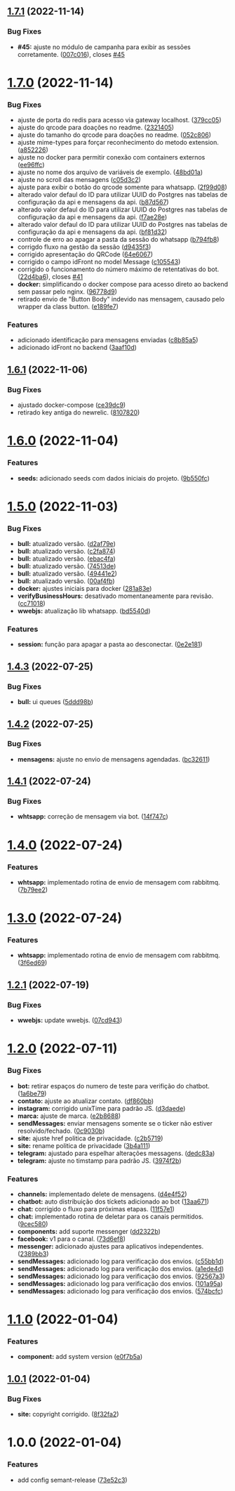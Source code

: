 ## [1.7.1](https://github.com/ldurans/izing.io/compare/v1.7.0...v1.7.1) (2022-11-14)


### Bug Fixes

* **#45:** ajuste no módulo de campanha para exibir as sessões corretamente. ([007c016](https://github.com/ldurans/izing.io/commit/007c016a616b38be768f4049ac84fb508b2f3153)), closes [#45](https://github.com/ldurans/izing.io/issues/45)

# [1.7.0](https://github.com/ldurans/izing.io/compare/v1.6.1...v1.7.0) (2022-11-14)


### Bug Fixes

* ajuste de porta do redis para acesso via gateway localhost. ([379cc05](https://github.com/ldurans/izing.io/commit/379cc050a7076722025a9c4460b7be7d0c1df66b))
* ajuste do qrcode para doações no readme. ([2321405](https://github.com/ldurans/izing.io/commit/2321405a2bc9aa759ad66ce4174e1944de41d930))
* ajuste do tamanho do qrcode para doações no readme. ([052c806](https://github.com/ldurans/izing.io/commit/052c8064ad934e7a0afd3f6d9feea24f6ac5d30b))
* ajuste mime-types para forçar reconhecimento do metodo extension. ([a852226](https://github.com/ldurans/izing.io/commit/a852226c4c46ec28e50e517c56c9671de5eca1a0))
* ajuste no docker para permitir conexão com containers externos ([ee96ffc](https://github.com/ldurans/izing.io/commit/ee96ffca54217011c74c8d5aa2b2db59a3518b9f))
* ajuste no nome dos arquivo de variáveis de exemplo. ([48bd01a](https://github.com/ldurans/izing.io/commit/48bd01a6ef9840bc616b046cf9f6594ab2fd957a))
* ajuste no scroll das mensagens ([c05d3c2](https://github.com/ldurans/izing.io/commit/c05d3c28f7db89ce4936c7dc40042378d56b7951))
* ajuste para exibir o botão do qrcode somente para whatsapp. ([2f99d08](https://github.com/ldurans/izing.io/commit/2f99d08681b5c341c376a33017696909c9c438c8))
* alterado valor defaul do ID para utilizar UUID do Postgres nas tabelas de configuração da api e mensagens da api. ([b87d567](https://github.com/ldurans/izing.io/commit/b87d567a3fac08eafc792f4bbb792de1cad96f01))
* alterado valor defaul do ID para utilizar UUID do Postgres nas tabelas de configuração da api e mensagens da api. ([f7ae28e](https://github.com/ldurans/izing.io/commit/f7ae28ea70935a2e4c7e0b76ec6716b055b70856))
* alterado valor defaul do ID para utilizar UUID do Postgres nas tabelas de configuração da api e mensagens da api. ([bf81d32](https://github.com/ldurans/izing.io/commit/bf81d3258c1065609e2a462323006f009fb14f27))
* controle de erro ao apagar a pasta da sessão do whatsapp ([b794fb8](https://github.com/ldurans/izing.io/commit/b794fb8dc99602009cb21ece1ddd9e055cbea418))
* corrigdo fluxo na gestão da sessão ([d9435f3](https://github.com/ldurans/izing.io/commit/d9435f3e6695060720cc6392a99b7a6ea77784bb))
* corrigido apresentação do QRCode ([64e6067](https://github.com/ldurans/izing.io/commit/64e6067d9d06240d4369001944b6befa29b4bfa9))
* corrigido o campo idFront no model Message ([c105543](https://github.com/ldurans/izing.io/commit/c105543dd84f59164a077f177c7b0d051cde20e0))
* corrigido o funcionamento do número máximo de retentativas do bot. ([22d4ba6](https://github.com/ldurans/izing.io/commit/22d4ba65302df50990cfde17dff19f29bd698316)), closes [#41](https://github.com/ldurans/izing.io/issues/41)
* **docker:** simplificando o docker compose para acesso direto ao backend sem passar pelo nginx. ([96778d9](https://github.com/ldurans/izing.io/commit/96778d94ce439bfd1fcaf8a6b065b61ae1a1ce24))
* retirado envio de "Button Body" indevido nas mensagem, causado pelo wrapper da class button. ([e189fe7](https://github.com/ldurans/izing.io/commit/e189fe73aac596ab34fa2fa3dfe9bdeb270b9010))


### Features

* adicionado identificação para mensagens enviadas ([c8b85a5](https://github.com/ldurans/izing.io/commit/c8b85a5e4c473e1a8c423c99a0b9104f5467a93c))
* adicionado idFront no backend ([3aaf10d](https://github.com/ldurans/izing.io/commit/3aaf10dafca41220a61d80b4b2cf930eeba94d44))

## [1.6.1](https://github.com/ldurans/izing.io/compare/v1.6.0...v1.6.1) (2022-11-06)


### Bug Fixes

* ajustado docker-compose ([ce39dc9](https://github.com/ldurans/izing.io/commit/ce39dc9f914b5ba6c99e294090b0e30bede0cb3d))
* retirado key antiga do newrelic. ([8107820](https://github.com/ldurans/izing.io/commit/810782088ba74d6a6fba10b85db9b67659d69568))

# [1.6.0](https://github.com/ldurans/izing.io/compare/v1.5.0...v1.6.0) (2022-11-04)


### Features

* **seeds:** adicionado seeds com dados iniciais do projeto. ([9b550fc](https://github.com/ldurans/izing.io/commit/9b550fc53bff0a98b85a148d616aacf8dc79e046))

# [1.5.0](https://github.com/ldurans/izing.io/compare/v1.4.3...v1.5.0) (2022-11-03)


### Bug Fixes

* **bull:** atualizado versão. ([d2af79e](https://github.com/ldurans/izing.io/commit/d2af79ed4767a8697e084a91fe7c2b565b3f1cc6))
* **bull:** atualizado versão. ([c2fa874](https://github.com/ldurans/izing.io/commit/c2fa874c1f3822aff982a382f867f472eec13069))
* **bull:** atualizado versão. ([ebac4fa](https://github.com/ldurans/izing.io/commit/ebac4fa9d6f3a13197b2c586ab69a7c6ed372909))
* **bull:** atualizado versão. ([74513de](https://github.com/ldurans/izing.io/commit/74513de6d389b8d048194d495d976daaef958902))
* **bull:** atualizado versão. ([49441e2](https://github.com/ldurans/izing.io/commit/49441e28099b97b65afcf1ef4228610156399c51))
* **bull:** atualizado versão. ([00af4fb](https://github.com/ldurans/izing.io/commit/00af4fb7a278f8f705293009d6fedc41738e0f5f))
* **docker:** ajustes iniciais para docker ([281a83e](https://github.com/ldurans/izing.io/commit/281a83ed2ed0bc90c03c1782e7f5cad3df69b80a))
* **verifyBusinessHours:** desativado momentaneamente para revisão. ([cc71018](https://github.com/ldurans/izing.io/commit/cc71018461bc5bd7592c5f9aebd0c03cd03503a1))
* **wwebjs:** atualização lib whatsapp. ([bd5540d](https://github.com/ldurans/izing.io/commit/bd5540dbab801bad465fd1f8559bc2affdba4fa6))


### Features

* **session:** função para apagar a pasta ao desconectar. ([0e2e181](https://github.com/ldurans/izing.io/commit/0e2e1816bb8ae246fc30a872c8d0e8b1eaff6532))

## [1.4.3](https://github.com/ldurans/izing.io/compare/v1.4.2...v1.4.3) (2022-07-25)


### Bug Fixes

* **bull:** ui queues ([5ddd98b](https://github.com/ldurans/izing.io/commit/5ddd98b028e328822789abb5a01ef1b5982a319a))

## [1.4.2](https://github.com/ldurans/izing.io/compare/v1.4.1...v1.4.2) (2022-07-25)


### Bug Fixes

* **mensagens:** ajuste no envio de mensagens agendadas. ([bc32611](https://github.com/ldurans/izing.io/commit/bc326117da014264f5e241600b8d437b088cd100))

## [1.4.1](https://github.com/ldurans/izing.io/compare/v1.4.0...v1.4.1) (2022-07-24)


### Bug Fixes

* **whtsapp:** correção de mensagem via bot. ([14f747c](https://github.com/ldurans/izing.io/commit/14f747c20f7a6bb4fce78552c345dbea4a239dd3))

# [1.4.0](https://github.com/ldurans/izing.io/compare/v1.3.0...v1.4.0) (2022-07-24)


### Features

* **whtsapp:** implementado rotina de envio de mensagem com rabbitmq. ([7b79ee2](https://github.com/ldurans/izing.io/commit/7b79ee20467ee07fe5bd7b77ecaf5bf18396361a))

# [1.3.0](https://github.com/ldurans/izing.io/compare/v1.2.1...v1.3.0) (2022-07-24)


### Features

* **whtsapp:** implementado rotina de envio de mensagem com rabbitmq. ([3f6ed69](https://github.com/ldurans/izing.io/commit/3f6ed69981f800bbf8e3a418ab092ef99a4ca22f))

## [1.2.1](https://github.com/ldurans/izing.io/compare/v1.2.0...v1.2.1) (2022-07-19)


### Bug Fixes

* **wwebjs:** update wwebjs. ([07cd943](https://github.com/ldurans/izing.io/commit/07cd943efbede169354ba8e795ba74dab44b5abf))

# [1.2.0](https://github.com/ldurans/izing.io/compare/v1.1.0...v1.2.0) (2022-07-11)


### Bug Fixes

* **bot:** retirar espaços do numero de teste para verifição do chatbot. ([1a6be79](https://github.com/ldurans/izing.io/commit/1a6be798cdc457375590c1a2459334fc5615b5ac))
* **contato:** ajuste ao atualizar contato. ([df860bb](https://github.com/ldurans/izing.io/commit/df860bb04e08c3b0e80d1f87eeafafbcc1adca56))
* **instagram:** corrigido unixTime para padrão JS. ([d3daede](https://github.com/ldurans/izing.io/commit/d3daedec35487829be0eadad7e71689174a85e19))
* **marca:** ajuste de marca. ([e2b8688](https://github.com/ldurans/izing.io/commit/e2b86882d6ce9734cad339d63dcd40c881518d6a))
* **sendMessages:** enviar mensagens somente se o ticker não estiver resolvido/fechado. ([0c9030b](https://github.com/ldurans/izing.io/commit/0c9030bd6f2dae0041758821ac020f224be42a10))
* **site:** ajuste href politica de privacidade. ([c2b5719](https://github.com/ldurans/izing.io/commit/c2b571991c670e6aab5828cd2cd8d4e3f2d75c50))
* **site:** rename politica de privacidade ([3b4a111](https://github.com/ldurans/izing.io/commit/3b4a111fc067ecdc1090cc1c72e2e9706bfbc70a))
* **telegram:** ajustado para espelhar alterações messagens. ([dedc83a](https://github.com/ldurans/izing.io/commit/dedc83a9a3195e232e6906a205368b69620ea857))
* **telegram:** ajuste no timstamp para padrão JS. ([3974f2b](https://github.com/ldurans/izing.io/commit/3974f2b3e01dbdbadf6f478dffba9adbcce6f6d6))


### Features

* **channels:** implementado delete de mensagens. ([d4e4f52](https://github.com/ldurans/izing.io/commit/d4e4f52f00306f0f89a3c3394e82c6bb8e55970d))
* **chatbot:** auto distribuição dos tíckets adicionado ao bot ([13aa671](https://github.com/ldurans/izing.io/commit/13aa6714d599bc965848bf06e8d1bbaf7cf17696))
* **chat:** corrigido o fluxo para próximas etapas. ([11f57e1](https://github.com/ldurans/izing.io/commit/11f57e1457affd08030eb5bcd164adf4ddbd7ec0))
* **chat:** implementado rotina de deletar para os canais permitidos. ([9cec580](https://github.com/ldurans/izing.io/commit/9cec5809bcffb8ecb8674972f539ed220640a46d))
* **components:** add suporte messenger ([dd2322b](https://github.com/ldurans/izing.io/commit/dd2322b19e858ad224a8216fcd20afe34744f06c))
* **facebook:** v1 para o canal. ([73d6ef8](https://github.com/ldurans/izing.io/commit/73d6ef88df9408c66fb4358e19133470afa95581))
* **messenger:** adicionado ajustes para aplicativos independentes. ([2389bb3](https://github.com/ldurans/izing.io/commit/2389bb3c9136d1ab75fbf73531be94043c14adb2))
* **sendMessages:** adicionado log para verificação dos envios. ([c55bb1d](https://github.com/ldurans/izing.io/commit/c55bb1d70c9b091f1b3a548bc1cfd425f23c6352))
* **sendMessages:** adicionado log para verificação dos envios. ([a1ede4d](https://github.com/ldurans/izing.io/commit/a1ede4da01020c0e884bf8139fd490004766a397))
* **sendMessages:** adicionado log para verificação dos envios. ([92567a3](https://github.com/ldurans/izing.io/commit/92567a33d0eddc7f28593d82ec7ed651b81fa4e8))
* **sendMessages:** adicionado log para verificação dos envios. ([101a95a](https://github.com/ldurans/izing.io/commit/101a95a1ef36b4935aa627c000c9c16a425f4236))
* **sendMessages:** adicionado log para verificação dos envios. ([574bcfc](https://github.com/ldurans/izing.io/commit/574bcfc4dd08ac0319889d4befd8aa98d141a181))

# [1.1.0](https://github.com/ldurans/izing.io/compare/v1.0.1...v1.1.0) (2022-01-04)


### Features

* **component:** add system version ([e0f7b5a](https://github.com/ldurans/izing.io/commit/e0f7b5aa9882ca0421bb0a97169c9f56b5b4f5d0))

## [1.0.1](https://github.com/ldurans/izing.io/compare/v1.0.0...v1.0.1) (2022-01-04)


### Bug Fixes

* **site:** copyright corrigido. ([8f32fa2](https://github.com/ldurans/izing.io/commit/8f32fa2c45811ee468a7a0f46b1d5ec6faa6ab7a))

# 1.0.0 (2022-01-04)


### Features

* add config semant-release ([73e52c3](https://github.com/ldurans/izing.io/commit/73e52c315b47edf350b54f494017d63a5e2630b9))
